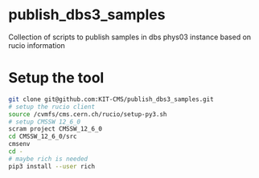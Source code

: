 # publish_dbs3_samples
Collection of scripts to publish samples in dbs phys03 instance based on rucio information
# Setup the tool

```bash
git clone git@github.com:KIT-CMS/publish_dbs3_samples.git
# setup the rucio client
source /cvmfs/cms.cern.ch/rucio/setup-py3.sh
# setup CMSSW 12_6_0
scram project CMSSW_12_6_0
cd CMSSW_12_6_0/src
cmsenv
cd -
# maybe rich is needed
pip3 install --user rich
```